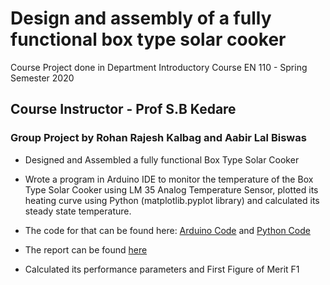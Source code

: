 # Design and assembly of a fully functional box type solar cooker

Course Project done in Department Introductory Course EN 110 - Spring Semester 2020

## **Course Instructor - Prof S.B Kedare**

### Group Project by Rohan Rajesh Kalbag and Aabir Lal Biswas

- Designed and Assembled a fully functional Box Type Solar Cooker

- Wrote a program in Arduino IDE to monitor the temperature of the Box Type Solar Cooker using LM 35 Analog Temperature Sensor, plotted its heating curve using Python (matplotlib.pyplot library) and
calculated its steady state temperature.

- The code for that can be found here: <a href="https://github.com/rohankalbag/Box-Type-Solar-Cooker-Design-Project/blob/main/Sensor.ino">Arduino Code</a> and <a href="https://github.com/rohankalbag/Box-Type-Solar-Cooker-Design-Project/blob/main/Graph%20Plotter.ipynb">Python Code</a>

- The report can be found <a href="https://github.com/rohankalbag/Box-Type-Solar-Cooker-Design-Project/blob/main/Solar%20Cooker%20Report.pdf">here</a> 

- Calculated its performance parameters and First Figure of Merit F1
